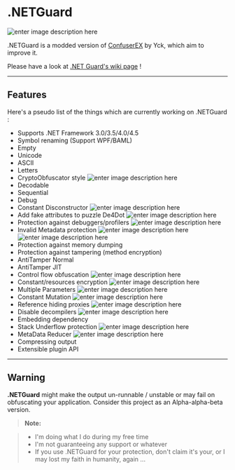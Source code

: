 .NETGuard
===================


![enter image description here](http://u.cubeupload.com/XenocodeRCE/netguardlogo.png)


.NETGuard is a modded version of [ConfuserEX](https://github.com/yck1509/ConfuserEx) by Yck, which aim to improve it.

Please have a look at [.NET Guard's wiki page](https://github.com/XenocodeRCE/.NETGuard/wiki) ! 

----------

Features
-------------
Here's a pseudo list of the things which are currently working on .NETGuard  :

 - Supports .NET Framework 3.0/3.5/4.0/4.5
 - Symbol renaming (Support WPF/BAML)
  - Empty
  - Unicode
  - ASCII
  - Letters
  - CryptoObfuscator style ![enter image description here](http://www.thinkinbytes.com/images/icon_new.gif)
  - Decodable
  - Sequential
  - Debug
 - Constant Disconstructor ![enter image description here](http://www.thinkinbytes.com/images/icon_new.gif)
 - Add fake attributes to puzzle De4Dot ![enter image description here](http://www.thinkinbytes.com/images/icon_new.gif)
 - Protection against debuggers/profilers ![enter image description here](http://www.thinkinbytes.com/images/icon_improved.gif)
 - Invalid Metadata protection ![enter image description here](http://www.thinkinbytes.com/images/icon_improved.gif) ![enter image description here](http://www.thinkinbytes.com/images/icon_new.gif)
 - Protection against memory dumping
 - Protection against tampering (method encryption)
  - AntiTamper Normal
  - AntiTamper JIT
 - Control flow obfuscation ![enter image description here](http://www.thinkinbytes.com/images/icon_improved.gif)
 - Constant/resources encryption ![enter image description here](http://www.thinkinbytes.com/images/icon_improved.gif)
  - Multiple Parameters ![enter image description here](http://www.thinkinbytes.com/images/icon_new.gif)
  - Constant Mutation  ![enter image description here](http://www.thinkinbytes.com/images/icon_new.gif)
 - Reference hiding proxies ![enter image description here](http://www.thinkinbytes.com/images/icon_improved.gif)
 - Disable decompilers ![enter image description here](http://www.thinkinbytes.com/images/icon_improved.gif)
 - Embedding dependency
 - Stack Underflow protection ![enter image description here](http://www.thinkinbytes.com/images/icon_new.gif)
 - MetaData Reducer ![enter image description here](http://www.thinkinbytes.com/images/icon_new.gif)
 - Compressing output
 - Extensible plugin API


----------

Warning
-------------------

**.NETGuard** might make the output un-runnable / unstable or may fail on obfuscating your application.
Consider this project as an Alpha-alpha-beta version.


> **Note:**

> - I'm doing what I do during my free time
> - I'm not guaranteeing any support or whatever
> - If you use .NETGuard for your protection, don't claim it's your, or I may lost my faith in humanity, again ...


